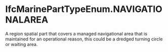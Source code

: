 IfcMarinePartTypeEnum.NAVIGATIONALAREA
======================================
A region spatial part that covers a managed navigational area that is
maintained for an operational reason, this could be a dredged turning circle
or waiting area.  


